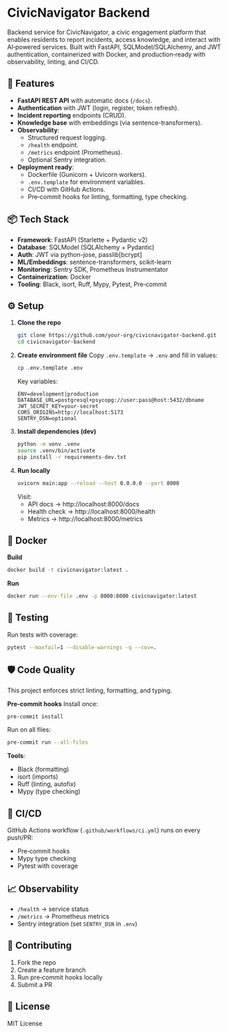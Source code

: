# CivicNavigator Backend

Backend service for CivicNavigator, a civic engagement platform that enables residents to report incidents, access knowledge, and interact with AI‑powered services. Built with FastAPI, SQLModel/SQLAlchemy, and JWT authentication, containerized with Docker, and production‑ready with observability, linting, and CI/CD.

## 🚀 Features

- **FastAPI REST API** with automatic docs (`/docs`).
- **Authentication** with JWT (login, register, token refresh).
- **Incident reporting** endpoints (CRUD).
- **Knowledge base** with embeddings (via sentence-transformers).
- **Observability**:
  - Structured request logging.
  - `/health` endpoint.
  - `/metrics` endpoint (Prometheus).
  - Optional Sentry integration.
- **Deployment ready**:
  - Dockerfile (Gunicorn + Uvicorn workers).
  - `.env.template` for environment variables.
  - CI/CD with GitHub Actions.
  - Pre‑commit hooks for linting, formatting, type checking.

## 📦 Tech Stack

- **Framework**: FastAPI (Starlette + Pydantic v2)
- **Database**: SQLModel (SQLAlchemy + Pydantic)
- **Auth**: JWT via python-jose, passlib[bcrypt]
- **ML/Embeddings**: sentence-transformers, scikit-learn
- **Monitoring**: Sentry SDK, Prometheus Instrumentator
- **Containerization**: Docker
- **Tooling**: Black, isort, Ruff, Mypy, Pytest, Pre‑commit

## ⚙️ Setup

1. **Clone the repo**
   ```bash
   git clone https://github.com/your-org/civicnavigator-backend.git
   cd civicnavigator-backend
   ```
2. **Create environment file**
   Copy `.env.template` → `.env` and fill in values:
   ```bash
   cp .env.template .env
   ```
   Key variables:
   ```
   ENV=development|production
   DATABASE_URL=postgresql+psycopg://user:pass@host:5432/dbname
   JWT_SECRET_KEY=your-secret
   CORS_ORIGINS=http://localhost:5173
   SENTRY_DSN=optional
   ```
3. **Install dependencies (dev)**
   ```bash
   python -m venv .venv
   source .venv/bin/activate
   pip install -r requirements-dev.txt
   ```
4. **Run locally**
   ```bash
   uvicorn main:app --reload --host 0.0.0.0 --port 8000
   ```
   Visit:
   - API docs → http://localhost:8000/docs
   - Health check → http://localhost:8000/health
   - Metrics → http://localhost:8000/metrics

## 🐳 Docker

**Build**

```bash
docker build -t civicnavigator:latest .
```

**Run**

```bash
docker run --env-file .env -p 8000:8000 civicnavigator:latest
```

## 🧪 Testing

Run tests with coverage:

```bash
pytest --maxfail=1 --disable-warnings -q --cov=.
```

## 🛡️ Code Quality

This project enforces strict linting, formatting, and typing.

**Pre‑commit hooks**
Install once:

```bash
pre-commit install
```

Run on all files:

```bash
pre-commit run --all-files
```

**Tools**:

- Black (formatting)
- isort (imports)
- Ruff (linting, autofix)
- Mypy (type checking)

## 🔄 CI/CD

GitHub Actions workflow (`.github/workflows/ci.yml`) runs on every push/PR:

- Pre‑commit hooks
- Mypy type checking
- Pytest with coverage

## 📈 Observability

- `/health` → service status
- `/metrics` → Prometheus metrics
- Sentry integration (set `SENTRY_DSN` in `.env`)

## 🤝 Contributing

1. Fork the repo
2. Create a feature branch
3. Run pre‑commit hooks locally
4. Submit a PR

## 📜 License

MIT License
